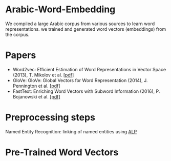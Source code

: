 # Arabic-Word-Embedding
We compiled a large Arabic corpus from various sources to learn word representations. we trained and generated word vectors (embeddings) from the corpus.

# Papers
* Word2vec: Efficient Estimation of Word Representations in Vector Space (2013), T. Mikolov et al. [[pdf]](https://arxiv.org/pdf/1301.3781.pdf)
* GloVe: GloVe: Global Vectors for Word Representation (2014), J. Pennington et al. [[pdf]](https://nlp.stanford.edu/pubs/glove.pdf)
* FastText: Enriching Word Vectors with Subword Information (2016), P. Bojanowski et al. [[pdf]](https://arxiv.org/pdf/1607.04606v1.pdf)
# Preprocessing steps
Named Entity Recognition: linking of named entities using [ALP](http://arabicnlp.pro/arabic-nlp-tool/)
# Pre-Trained Word Vectors

